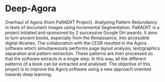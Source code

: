 # Deep-Agora
Overhaul of Agora (from PaRADIIT Project). Analyzing Pattern Redundancy in texts of document images using Incremental Segmentation. PaRADIIT is a project initiated and sponsored by 2 successive Google DH awards. It aims to turn ancient books, especially from the Renaissance, into accessible digital libraries. The collaboration with the CESR resulted in the Agora software which simultaneously performs page layout analysis, text/graphics separation and pattern extraction. These patterns are then processed so that the software extracts in a single step. In this way, all the different patterns of a book can be extracted and analysed. The objective of this project is to improve the Agora software using a new approach oriented towards deep learning.
